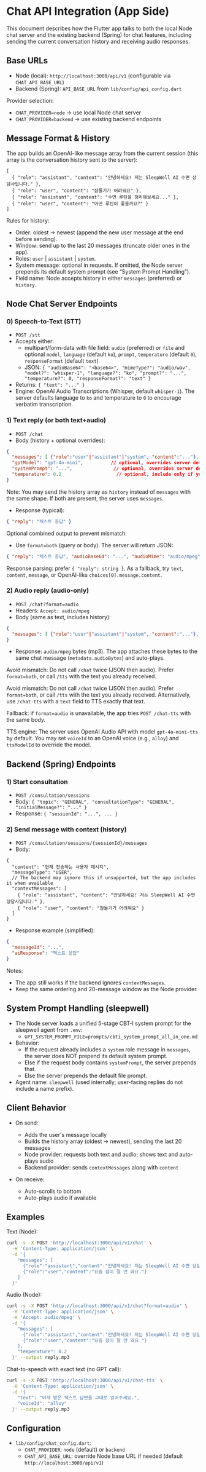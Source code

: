 # Chat API Integration (App Side)

This document describes how the Flutter app talks to both the local Node chat server and the existing backend (Spring) for chat features, including sending the current conversation history and receiving audio responses.

## Base URLs

- Node (local): `http://localhost:3000/api/v1` (configurable via `CHAT_API_BASE_URL`)
- Backend (Spring): `API_BASE_URL` from `lib/config/api_config.dart`

Provider selection:
- `CHAT_PROVIDER=node` → use local Node chat server
- `CHAT_PROVIDER=backend` → use existing backend endpoints

## Message Format & History

The app builds an OpenAI-like message array from the current session (this array is the conversation history sent to the server):

```jsonc
[
  { "role": "assistant", "content": "안녕하세요! 저는 SleepWell AI 수면 상담사입니다." },
  { "role": "user", "content": "잠들기가 어려워요" },
  { "role": "assistant", "content": "수면 루틴을 정리해보세요..." },
  { "role": "user", "content": "어떤 루틴이 좋을까요?" }
]
```

Rules for history:
- Order: oldest → newest (append the new user message at the end before sending).
- Window: send up to the last 20 messages (truncate older ones in the app).
- Roles: `user` | `assistant` | `system`.
- System message: optional in requests. If omitted, the Node server prepends its default system prompt (see “System Prompt Handling”).
 - Field name: Node accepts history in either `messages` (preferred) or `history`.

## Node Chat Server Endpoints

### 0) Speech-to-Text (STT)

- `POST /stt`
- Accepts either:
  - multipart/form-data with file field: `audio` (preferred) or `file` and optional `model`, `language` (default `ko`), `prompt`, `temperature` (default `0`), `responseFormat` (default `text`)
  - JSON: `{ "audioBase64": "<base64>", "mimeType?": "audio/wav", "model?": "whisper-1", "language?": "ko", "prompt?": "...", "temperature?": 0, "responseFormat?": "text" }`
- Returns: `{ "text": "..." }`
- Engine: OpenAI Audio Transcriptions (Whisper, default `whisper-1`). The server defaults language to `ko` and temperature to `0` to encourage verbatim transcription.

### 1) Text reply (or both text+audio)

- `POST /chat`
- Body (history + optional overrides):

```json
{
  "messages": [ {"role":"user"|"assistant"|"system", "content":"..."}, ... ],
  "gptModel": "gpt-4o-mini",          // optional, overrides server default
  "systemPrompt": "...",               // optional, overrides server default file
  "temperature": 0.2                    // optional, include only if your model supports it
}
```

Note: You may send the history array as `history` instead of `messages` with the same shape. If both are present, the server uses `messages`.

- Response (typical):

```json
{ "reply": "텍스트 응답" }
```

Optional combined output to prevent mismatch:

- Use `format=both` (query or body). The server will return JSON:

```json
{ "reply": "텍스트 응답", "audioBase64": "...", "audioMime": "audio/mpeg" }
```

Response parsing: prefer `{ "reply": string }`. As a fallback, try `text`, `content`, `message`, or OpenAI-like `choices[0].message.content`.

### 2) Audio reply (audio-only)

- `POST /chat?format=audio`
- Headers: `Accept: audio/mpeg`
- Body (same as text, includes history):

```json
{
  "messages": [ {"role":"user"|"assistant"|"system", "content":"..."}, ... ]
}
```

- Response: `audio/mpeg` bytes (mp3). The app attaches these bytes to the same chat message (`metadata.audioBytes`) and auto-plays.

Avoid mismatch: Do not call `/chat` twice (JSON then audio). Prefer `format=both`, or call `/tts` with the text you already received.

Avoid mismatch: Do not call `/chat` twice (JSON then audio). Prefer `format=both`, or call `/tts` with the text you already received. Alternatively, use `/chat-tts` with a `text` field to TTS exactly that text.

Fallback: if `format=audio` is unavailable, the app tries `POST /chat-tts` with the same body.

TTS engine: The server uses OpenAI Audio API with model `gpt-4o-mini-tts` by default. You may set `voiceId` to an OpenAI voice (e.g., `alloy`) and `ttsModelId` to override the model.

## Backend (Spring) Endpoints

### 1) Start consultation

- `POST /consultation/sessions`
- Body: `{ "topic": "GENERAL", "consultationType": "GENERAL", "initialMessage?": "..." }`
- Response: `{ "sessionId": "...", ... }`

### 2) Send message with context (history)

- `POST /consultation/sessions/{sessionId}/messages`
- Body:

```jsonc
{
  "content": "현재 전송하는 사용자 메시지",
  "messageType": "USER",
  // The backend may ignore this if unsupported, but the app includes it when available
  "contextMessages": [
    { "role": "assistant", "content": "안녕하세요! 저는 SleepWell AI 수면 상담사입니다." },
    { "role": "user", "content": "잠들기가 어려워요" }
  ]
}
```

- Response example (simplified):

```json
{
  "messageId": "...",
  "aiResponse": "텍스트 응답"
}
```

Notes:
- The app still works if the backend ignores `contextMessages`.
- Keep the same ordering and 20-message window as the Node provider.

## System Prompt Handling (sleepwell)

- The Node server loads a unified 5-stage CBT-I system prompt for the sleepwell agent from `.env`:
  - `GPT_SYSTEM_PROMPT_FILE=prompts/cbti_system_prompt_all_in_one.md`
- Behavior:
  - If the request already includes a `system` role message in `messages`, the server does NOT prepend its default system prompt.
  - Else if the request body contains `systemPrompt`, the server prepends that.
  - Else the server prepends the default file prompt.
- Agent name: `sleepwell` (used internally; user-facing replies do not include a name prefix).

## Client Behavior

- On send:
  - Adds the user's message locally
  - Builds the history array (oldest → newest), sending the last 20 messages
  - Node provider: requests both text and audio; shows text and auto-plays audio
  - Backend provider: sends `contextMessages` along with `content`

- On receive:
  - Auto-scrolls to bottom
  - Auto-plays audio if available

## Examples

Text (Node):

```bash
curl -s -X POST 'http://localhost:3000/api/v1/chat' \
  -H 'Content-Type: application/json' \
  -d '{
    "messages": [
      {"role":"assistant","content":"안녕하세요! 저는 SleepWell AI 수면 상담사입니다."},
      {"role":"user","content":"요즘 잠이 잘 안 와요."}
    ]
  }'
```

Audio (Node):

```bash
curl -s -X POST 'http://localhost:3000/api/v1/chat?format=audio' \
  -H 'Content-Type: application/json' \
  -H 'Accept: audio/mpeg' \
  -d '{
    "messages": [
      {"role":"assistant","content":"안녕하세요! 저는 SleepWell AI 수면 상담사입니다."},
      {"role":"user","content":"요즘 잠이 잘 안 와요."}
    ],
    "temperature": 0.2
  }' --output reply.mp3
```

Chat-to-speech with exact text (no GPT call):

```bash
curl -s -X POST 'http://localhost:3000/api/v1/chat-tts' \
  -H 'Content-Type: application/json' \
  -d '{
    "text": "아까 받은 텍스트 답변을 그대로 읽어주세요.",
    "voiceId": "alloy"
  }' --output reply.mp3
```

## Configuration

- `lib/config/chat_config.dart`:
  - `CHAT_PROVIDER`: `node` (default) or `backend`
  - `CHAT_API_BASE_URL`: override Node base URL if needed (default `http://localhost:3000/api/v1`)
